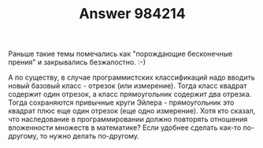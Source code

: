 ﻿---
title: "Answer 984214"
se.owner.user_id: 192421
se.owner.display_name: "pepsicoca1"
se.owner.link: "https://ru.stackoverflow.com/users/192421/pepsicoca1"
se.answer_id: 984214
se.question_id: 984189
se.post_type: answer
se.score: 2
se.is_accepted: False
---
<p>Раньше такие темы помечались как "порождающие бесконечные прения" и закрывались безжалостно. :-)</p>

<p>А по существу, в случае программистских классификаций надо вводить новый базовый класс - отрезок (или измерение). Тогда класс квадрат содержит один отрезок, а класс прямоугольник содержит два отрезка. Тогда сохраняются привычные круги Эйлера - прямоугольник это квадрат плюс еще один отрезок (еще одно измерение). Хотя кто сказал, что наследование в программировании должно повторять отношения вложенности множеств в математике? Если удобнее сделать как-то по-другому, то нужно делать по-другому.</p>
